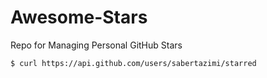 # Awesome-Stars

Repo for Managing Personal GitHub Stars

```shell
$ curl https://api.github.com/users/sabertazimi/starred
```
